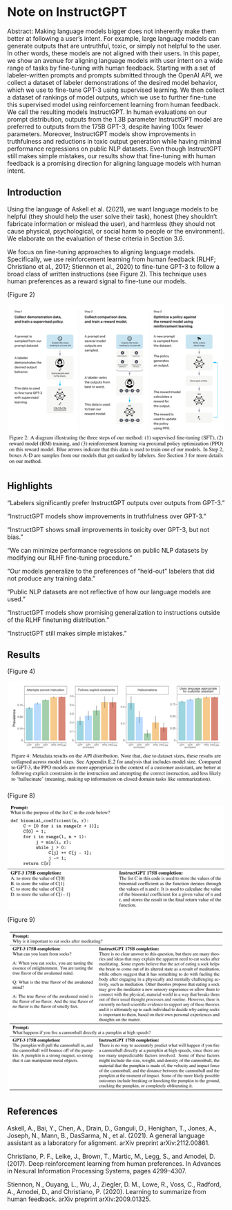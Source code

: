 # Note on InstructGPT

Abstract: Making language models bigger does not inherently make them better at following a user’s intent. For example, large language models can generate outputs that are untruthful, toxic, or simply not helpful to the user. In other words, these models are not aligned with their users. In this paper, we show an avenue for aligning language models with user intent on a wide range of tasks by fine-tuning with human feedback. Starting with a set of labeler-written prompts and prompts submitted through the OpenAI API, we collect a dataset of labeler demonstrations of the desired model behavior, which we use to fine-tune GPT-3 using supervised learning. We then collect a dataset of rankings of model outputs, which we use to further fine-tune this supervised model using reinforcement learning from human feedback. We call the resulting models InstructGPT. In human evaluations on our prompt distribution, outputs from the 1.3B parameter InstructGPT model are preferred to outputs from the 175B GPT-3, despite having 100x fewer parameters. Moreover, InstructGPT models show improvements in truthfulness and reductions in toxic output generation while having minimal performance regressions on public NLP datasets. Even though InstructGPT still makes simple mistakes, our results show that fine-tuning with human feedback is a promising direction for aligning language models with human intent.

## Introduction

Using the language of Askell et al. (2021), we want language models to be helpful (they should help the user solve their task), honest (they shouldn’t fabricate information or mislead the user), and harmless (they should not cause physical, psychological, or social harm to people or the environment). We elaborate on the evaluation of these criteria in Section 3.6.

We focus on fine-tuning approaches to aligning language models. Specifically, we use reinforcement learning from human feedback (RLHF; Christiano et al., 2017; Stiennon et al., 2020) to fine-tune GPT-3 to follow a broad class of written instructions (see Figure 2). This technique uses human preferences as a reward signal to fine-tune our models.

(Figure 2)

![\<img alt="" data-attachment-key="U5GAULIT" width="1612" height="1203" src="./attachments/InstructGPT/U5GAULIT.png" ztype="zimage">](./attachments/InstructGPT/U5GAULIT.png)

## Highlights

“Labelers significantly prefer InstructGPT outputs over outputs from GPT-3.”

“InstructGPT models show improvements in truthfulness over GPT-3.”

“InstructGPT shows small improvements in toxicity over GPT-3, but not bias.”

“We can minimize performance regressions on public NLP datasets by modifying our RLHF fine-tuning procedure.”

“Our models generalize to the preferences of “held-out” labelers that did not produce any training data.”

“Public NLP datasets are not reflective of how our language models are used.”

“InstructGPT models show promising generalization to instructions outside of the RLHF finetuning distribution.”

“InstructGPT still makes simple mistakes.”

## Results

(Figure 4)

![\<img alt="" data-attachment-key="9CFF8DKF" width="1644" height="783" src="./attachments/InstructGPT/9CFF8DKF.png" ztype="zimage">](./attachments/InstructGPT/9CFF8DKF.png)

(Figure 8)

![\<img alt="" data-attachment-key="BQHRUP8T" width="1620" height="769" src="./attachments/InstructGPT/BQHRUP8T.png" ztype="zimage">](./attachments/InstructGPT/BQHRUP8T.png)

(Figure 9)

![\<img alt="" data-attachment-key="7GKS9HYV" width="1716" height="1283" src="./attachments/InstructGPT/7GKS9HYV.png" ztype="zimage">](./attachments/InstructGPT/7GKS9HYV.png)

## References

Askell, A., Bai, Y., Chen, A., Drain, D., Ganguli, D., Henighan, T., Jones, A., Joseph, N., Mann, B., DasSarma, N., et al. (2021). A general language assistant as a laboratory for alignment. arXiv preprint arXiv:2112.00861.

Christiano, P. F., Leike, J., Brown, T., Martic, M., Legg, S., and Amodei, D. (2017). Deep reinforcement learning from human preferences. In Advances in Nesural Information Processing Systems, pages 4299–4307.

Stiennon, N., Ouyang, L., Wu, J., Ziegler, D. M., Lowe, R., Voss, C., Radford, A., Amodei, D., and Christiano, P. (2020). Learning to summarize from human feedback. arXiv preprint arXiv:2009.01325.
